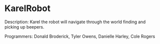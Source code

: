 # KarelRobot
Description: Karel the robot will navigate through the world finding and picking up beepers.

Programmers: Donald Broderick, Tyler Owens, Danielle Harley, Cole Rogers

